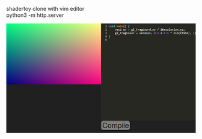 shadertoy clone with vim editor  
python3 -m http.server  

<img src="preview.png" width="1000" height="auto"/>  
